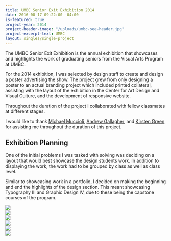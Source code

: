 ```yaml
---
title: UMBC Senior Exit Exhibition 2014
date: 2016-08-17 09:22:00 -04:00
is-featured: true
project-year: 2014
project-header-image: "/uploads/umbc-see-header.jpg"
project-excerpt-text: UMBC
layout: singles/single-project
---
```


The UMBC Senior Exit Exhibition is the annual exhibition that showcases and highlights the work of graduating seniors from the Visual Arts Program at UMBC.

For the 2014 exhibition, I was selected by design staff to create and design a poster advertising the show. The project grew from only designing a poster to an actual branding project which included printed collateral, assisting with the layout of the exhibition in the Center for Art Design and Visual Culture, and the development of responsive website.

Throughout the duration of the project I collaborated with fellow classmates at different stages.

I would like to thank [Michael Muccioli](https://twitter.com/michaelmuccioli), [Andrew Gallagher](https://twitter.com/ndrwg), and [Kirsten Green](https://twitter.com/kirstengreen_) for assisting me throughout the duration of this project.

## Exhibition Planning

One of the initial problems I was tasked with solving was deciding on a layout that would best showcase the design students work. In addition to displaying the work, the work had to be grouped by class as well as class level.

Similar to showcasing work in a portfolio, I decided on making the beginning and end the highlights of the design section. This meant showcasing Typography III and Graphic Design IV, due to these being the capstone courses of the program.

<div class="container clearfix">
  <div class="sm-col sm-col-12 p1"><img src="/assets/umbc-see-1.jpg"></div>
  <div class="sm-col sm-col-12 md-col-6 p1"><img src="/assets/umbc-see-2.jpg"></div>
  <div class="sm-col sm-col-12 md-col-6 p1"><img src="/assets/umbc-see-3.jpg"></div>
  <div class="sm-col sm-col-12 md-col-6 p1"><img src="/assets/umbc-see-8.jpg"></div>
  <div class="sm-col sm-col-12 md-col-6 p1"><img src="/assets/umbc-see-9.jpg"></div>
  <div class="sm-col sm-col-12 p1"><img src="/assets/umbc-see-7.jpg"></div>
</div>